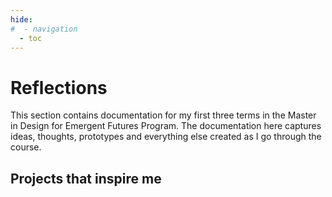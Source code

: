 ```yaml
---
hide:
#  - navigation
  - toc
---
```

# Reflections

This section contains documentation for my first three terms in the Master in Design for Emergent Futures Program. The documentation here captures ideas, thoughts, prototypes and everything else created as I go through the course. 

## Projects that inspire me


